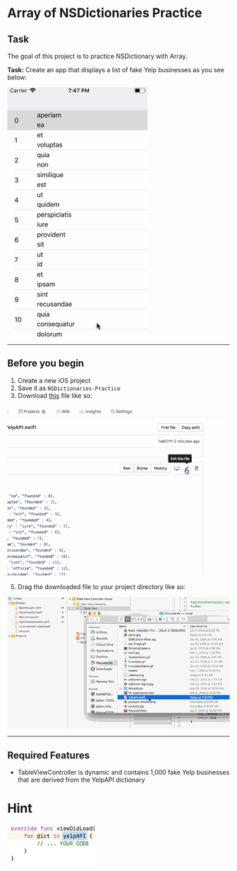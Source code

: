# Array of NSDictionaries Practice

## Task
The goal of this project is to practice NSDictionary with Array.

**Task:** Create an app that displays a list of fake Yelp businesses as you see below:

![](/demo.gif)

***

## Before you begin

1. Create a new iOS project
2. Save it as `NSDictionaries-Practice`
4. Download [this](/YelpAPI.swift) file like so:

![](/save-raw.gif)

5. Drag the downloaded file to your project directory like so:

![](/drag.gif)

***

## Required Features

* TableViewController is dynamic and contains 1,000 fake Yelp businesses that are derived from the YelpAPI dictionary


# Hint

![](/viewDidLoad.png)
